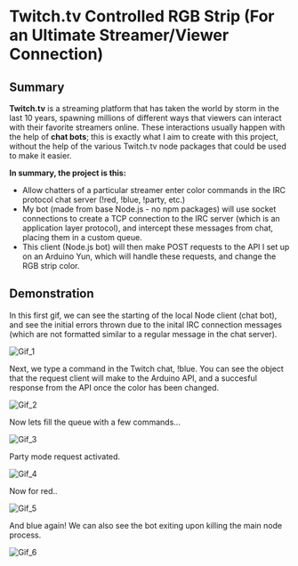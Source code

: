 # Twitch.tv Controlled RGB Strip (For an Ultimate Streamer/Viewer Connection)

## Summary
**Twitch.tv** is a streaming platform that has taken the world by storm in the last 10 years, spawning millions of different ways that viewers can interact with their favorite streamers online.
These interactions usually happen with the help of **chat bots**; this is exactly what I aim to create with this project, without the help of the various Twitch.tv node packages that could be used to make it easier.

**In summary, the project is this:** 
+ Allow chatters of a particular streamer enter color commands in the IRC protocol chat server (!red, !blue, !party, etc.)
+ My bot (made from base Node.js - no npm packages) will use socket connections to create a TCP connection to the IRC server (which is an application layer protocol), and intercept these messages from chat, placing them in a custom queue.
+ This client (Node.js bot) will then make POST requests to the API I set up on an Arduino Yun, which will handle these requests, and change the RGB strip color.

## Demonstration
In this first gif, we can see the starting of the local Node client (chat bot), and see the initial errors thrown due to the inital IRC connection messages (which are not formatted similar to a regular message in the chat server).

![Gif_1](https://github.com/coryclemens/Twitch.tv-IRC-Controlled-RGB-Strip/blob/master/README_imgs/1.gif)

Next, we type a command in the Twitch chat, !blue. You can see the object that the request client will make to the Arduino API, and a succesful response from the API once the color has been changed.

![Gif_2](https://github.com/coryclemens/Twitch.tv-IRC-Controlled-RGB-Strip/blob/master/README_imgs/2.gif)

Now lets fill the queue with a few commands...

![Gif_3](https://github.com/coryclemens/Twitch.tv-IRC-Controlled-RGB-Strip/blob/master/README_imgs/3.gif)

Party mode request activated.

![Gif_4](https://github.com/coryclemens/Twitch.tv-IRC-Controlled-RGB-Strip/blob/master/README_imgs/4.gif)

Now for red..

![Gif_5](https://github.com/coryclemens/Twitch.tv-IRC-Controlled-RGB-Strip/blob/master/README_imgs/5.gif)

And blue again! We can also see the bot exiting upon killing the main node process.

![Gif_6](https://github.com/coryclemens/Twitch.tv-IRC-Controlled-RGB-Strip/blob/master/README_imgs/6.gif)
